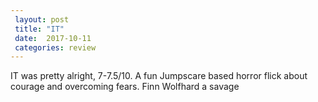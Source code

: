 ```yaml
---
 layout: post
 title: "IT"
 date:  2017-10-11
 categories: review 
---
```



IT was pretty alright, 7-7.5/10. A fun Jumpscare based horror flick about courage and overcoming fears. Finn Wolfhard a savage
